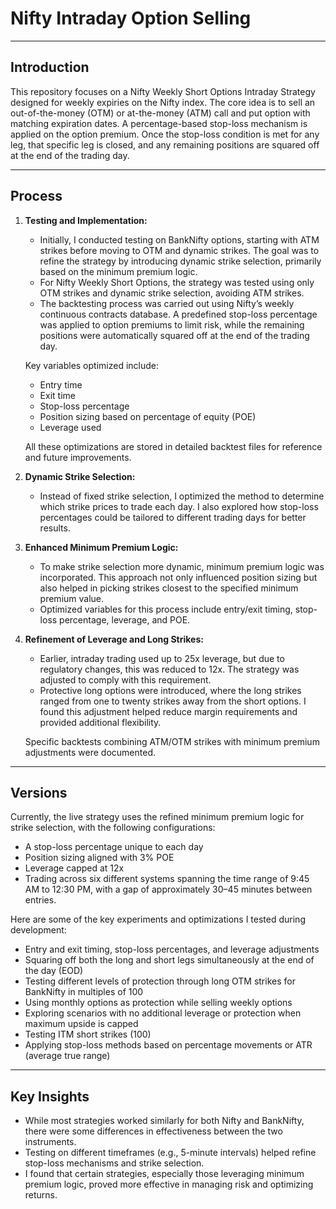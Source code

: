 # Nifty Intraday Option Selling

---

## **Introduction**

This repository focuses on a Nifty Weekly Short Options Intraday Strategy designed for weekly expiries on the Nifty index. The core idea is to sell an out-of-the-money (OTM) or at-the-money (ATM) call and put option with matching expiration dates. A percentage-based stop-loss mechanism is applied on the option premium. Once the stop-loss condition is met for any leg, that specific leg is closed, and any remaining positions are squared off at the end of the trading day.

---

## **Process**

1. **Testing and Implementation:**
   - Initially, I conducted testing on BankNifty options, starting with ATM strikes before moving to OTM and dynamic strikes. The goal was to refine the strategy by introducing dynamic strike selection, primarily based on the minimum premium logic.
   - For Nifty Weekly Short Options, the strategy was tested using only OTM strikes and dynamic strike selection, avoiding ATM strikes.
   - The backtesting process was carried out using Nifty’s weekly continuous contracts database. A predefined stop-loss percentage was applied to option premiums to limit risk, while the remaining positions were automatically squared off at the end of the trading day.

   Key variables optimized include:
   - Entry time  
   - Exit time  
   - Stop-loss percentage  
   - Position sizing based on percentage of equity (POE)  
   - Leverage used  

   All these optimizations are stored in detailed backtest files for reference and future improvements.

2. **Dynamic Strike Selection:**
   - Instead of fixed strike selection, I optimized the method to determine which strike prices to trade each day. I also explored how stop-loss percentages could be tailored to different trading days for better results.

3. **Enhanced Minimum Premium Logic:**
   - To make strike selection more dynamic, minimum premium logic was incorporated. This approach not only influenced position sizing but also helped in picking strikes closest to the specified minimum premium value.  
   - Optimized variables for this process include entry/exit timing, stop-loss percentage, leverage, and POE.

4. **Refinement of Leverage and Long Strikes:**
   - Earlier, intraday trading used up to 25x leverage, but due to regulatory changes, this was reduced to 12x. The strategy was adjusted to comply with this requirement.  
   - Protective long options were introduced, where the long strikes ranged from one to twenty strikes away from the short options. I found this adjustment helped reduce margin requirements and provided additional flexibility.  

   Specific backtests combining ATM/OTM strikes with minimum premium adjustments were documented.

---

## **Versions**

Currently, the live strategy uses the refined minimum premium logic for strike selection, with the following configurations:
- A stop-loss percentage unique to each day
- Position sizing aligned with 3% POE
- Leverage capped at 12x  
- Trading across six different systems spanning the time range of 9:45 AM to 12:30 PM, with a gap of approximately 30–45 minutes between entries.

Here are some of the key experiments and optimizations I tested during development:
- Entry and exit timing, stop-loss percentages, and leverage adjustments
- Squaring off both the long and short legs simultaneously at the end of the day (EOD)
- Testing different levels of protection through long OTM strikes for BankNifty in multiples of 100
- Using monthly options as protection while selling weekly options
- Exploring scenarios with no additional leverage or protection when maximum upside is capped
- Testing ITM short strikes (100)  
- Applying stop-loss methods based on percentage movements or ATR (average true range)

---

## **Key Insights**

- While most strategies worked similarly for both Nifty and BankNifty, there were some differences in effectiveness between the two instruments.
- Testing on different timeframes (e.g., 5-minute intervals) helped refine stop-loss mechanisms and strike selection.
- I found that certain strategies, especially those leveraging minimum premium logic, proved more effective in managing risk and optimizing returns.



